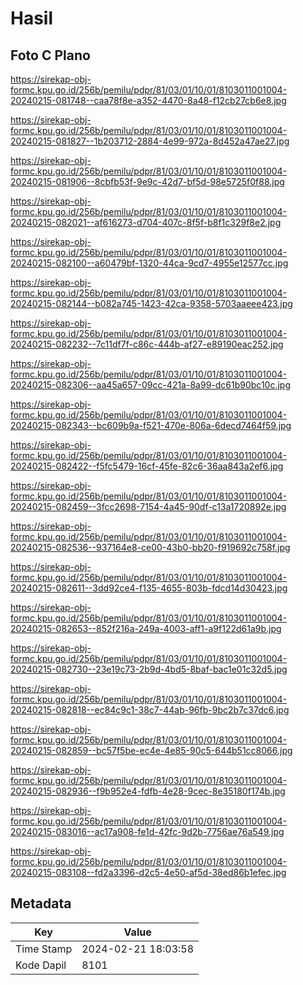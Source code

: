 # Hasil

## Foto C Plano

https://sirekap-obj-formc.kpu.go.id/256b/pemilu/pdpr/81/03/01/10/01/8103011001004-20240215-081748--caa78f8e-a352-4470-8a48-f12cb27cb6e8.jpg

https://sirekap-obj-formc.kpu.go.id/256b/pemilu/pdpr/81/03/01/10/01/8103011001004-20240215-081827--1b203712-2884-4e99-972a-8d452a47ae27.jpg

https://sirekap-obj-formc.kpu.go.id/256b/pemilu/pdpr/81/03/01/10/01/8103011001004-20240215-081906--8cbfb53f-9e9c-42d7-bf5d-98e5725f0f88.jpg

https://sirekap-obj-formc.kpu.go.id/256b/pemilu/pdpr/81/03/01/10/01/8103011001004-20240215-082021--af616273-d704-407c-8f5f-b8f1c329f8e2.jpg

https://sirekap-obj-formc.kpu.go.id/256b/pemilu/pdpr/81/03/01/10/01/8103011001004-20240215-082100--a60479bf-1320-44ca-9cd7-4955e12577cc.jpg

https://sirekap-obj-formc.kpu.go.id/256b/pemilu/pdpr/81/03/01/10/01/8103011001004-20240215-082144--b082a745-1423-42ca-9358-5703aaeee423.jpg

https://sirekap-obj-formc.kpu.go.id/256b/pemilu/pdpr/81/03/01/10/01/8103011001004-20240215-082232--7c11df7f-c86c-444b-af27-e89190eac252.jpg

https://sirekap-obj-formc.kpu.go.id/256b/pemilu/pdpr/81/03/01/10/01/8103011001004-20240215-082306--aa45a657-09cc-421a-8a99-dc61b90bc10c.jpg

https://sirekap-obj-formc.kpu.go.id/256b/pemilu/pdpr/81/03/01/10/01/8103011001004-20240215-082343--bc609b9a-f521-470e-806a-6decd7464f59.jpg

https://sirekap-obj-formc.kpu.go.id/256b/pemilu/pdpr/81/03/01/10/01/8103011001004-20240215-082422--f5fc5479-16cf-45fe-82c6-36aa843a2ef6.jpg

https://sirekap-obj-formc.kpu.go.id/256b/pemilu/pdpr/81/03/01/10/01/8103011001004-20240215-082459--3fcc2698-7154-4a45-90df-c13a1720892e.jpg

https://sirekap-obj-formc.kpu.go.id/256b/pemilu/pdpr/81/03/01/10/01/8103011001004-20240215-082536--937164e8-ce00-43b0-bb20-f919692c758f.jpg

https://sirekap-obj-formc.kpu.go.id/256b/pemilu/pdpr/81/03/01/10/01/8103011001004-20240215-082611--3dd92ce4-f135-4655-803b-fdcd14d30423.jpg

https://sirekap-obj-formc.kpu.go.id/256b/pemilu/pdpr/81/03/01/10/01/8103011001004-20240215-082653--852f216a-249a-4003-aff1-a9f122d61a9b.jpg

https://sirekap-obj-formc.kpu.go.id/256b/pemilu/pdpr/81/03/01/10/01/8103011001004-20240215-082730--23e19c73-2b9d-4bd5-8baf-bac1e01c32d5.jpg

https://sirekap-obj-formc.kpu.go.id/256b/pemilu/pdpr/81/03/01/10/01/8103011001004-20240215-082818--ec84c9c1-38c7-44ab-96fb-9bc2b7c37dc6.jpg

https://sirekap-obj-formc.kpu.go.id/256b/pemilu/pdpr/81/03/01/10/01/8103011001004-20240215-082859--bc57f5be-ec4e-4e85-90c5-644b51cc8066.jpg

https://sirekap-obj-formc.kpu.go.id/256b/pemilu/pdpr/81/03/01/10/01/8103011001004-20240215-082936--f9b952e4-fdfb-4e28-9cec-8e35180f174b.jpg

https://sirekap-obj-formc.kpu.go.id/256b/pemilu/pdpr/81/03/01/10/01/8103011001004-20240215-083016--ac17a908-fe1d-42fc-9d2b-7756ae76a549.jpg

https://sirekap-obj-formc.kpu.go.id/256b/pemilu/pdpr/81/03/01/10/01/8103011001004-20240215-083108--fd2a3396-d2c5-4e50-af5d-38ed86b1efec.jpg


## Metadata

| Key        | Value               |
| ---------- | ------------------- |
| Time Stamp | 2024-02-21 18:03:58 |
| Kode Dapil | 8101                |



